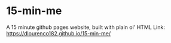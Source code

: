 # 15-min-me
A 15 minute github pages website, built with plain ol' HTML
Link: https://dlourenco182.github.io/15-min-me/
